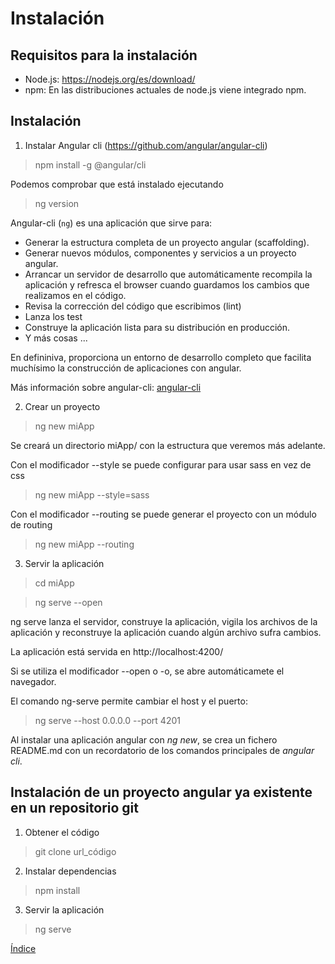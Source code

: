 # Instalación

## Requisitos para la instalación

* Node.js: https://nodejs.org/es/download/
* npm: En las distribuciones actuales de node.js viene integrado npm.

## Instalación

1. Instalar Angular cli (https://github.com/angular/angular-cli)

> npm install -g @angular/cli

Podemos comprobar que está instalado ejecutando

> ng version

Angular-cli (`ng`) es una aplicación que sirve para:

* Generar la estructura completa de un proyecto angular (scaffolding).
* Generar nuevos módulos, componentes y servicios a un proyecto angular.
* Arrancar un servidor de desarrollo que automáticamente recompila la aplicación y refresca el browser cuando guardamos los cambios que realizamos en el código.
* Revisa la corrección del código que escribimos (lint)
* Lanza los test
* Construye la aplicación lista para su distribución en producción.
* Y más cosas ...

En defininiva, proporciona un entorno de desarrollo completo que facilita muchísimo la construcción de aplicaciones con angular.

Más información sobre angular-cli: [angular-cli](angular-cli.md)

2. Crear un proyecto

> ng new miApp

Se creará un directorio miApp/ con la estructura que veremos más adelante.

Con el modificador --style se puede configurar para usar sass en vez de css

> ng new miApp --style=sass

Con el modificador --routing se puede generar el proyecto con un módulo de routing

> ng new miApp --routing

3. Servir la aplicación

> cd miApp

> ng serve --open

ng serve lanza el servidor, construye la aplicación, vigila los archivos de la aplicación y reconstruye la aplicación cuando algún archivo sufra cambios.

La aplicación está servida en http://localhost:4200/

Si se utiliza el modificador --open o -o, se abre automáticamete el navegador.

El comando ng-serve permite cambiar el host y el puerto:

> ng serve --host 0.0.0.0 --port 4201

Al instalar una aplicación angular con *ng new*, se crea un fichero README.md con un recordatorio de los comandos principales de *angular cli*. 

## Instalación de un proyecto angular ya existente en un repositorio git

1. Obtener el código

> git clone url_código

2. Instalar dependencias

> npm install

3. Servir la aplicación

> ng serve


[Índice](index.md)
